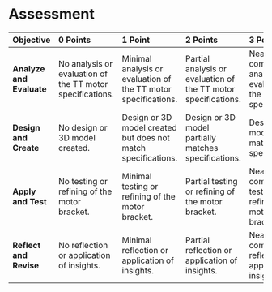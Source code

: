 # Assessment

| Objective                | 0 Points                                                  | 1 Point                                                      | 2 Points                                                     | 3 Points                                                     | 4 Points                                                     |
| :----------------------- | :-------------------------------------------------------- | :----------------------------------------------------------- | :----------------------------------------------------------- | :----------------------------------------------------------- | :----------------------------------------------------------- |
| **Analyze and Evaluate** | No analysis or evaluation of the TT motor specifications. | Minimal analysis or evaluation of the TT motor specifications. | Partial analysis or evaluation of the TT motor specifications. | Nearly complete analysis or evaluation of the TT motor specifications. | Complete and thorough analysis and evaluation of the TT motor specifications. |
| **Design and Create**    | No design or 3D model created.                            | Design or 3D model created but does not match specifications. | Design or 3D model partially matches specifications.         | Design or 3D model mostly matches specifications.            | Design and 3D model perfectly match specifications.          |
| **Apply and Test**       | No testing or refining of the motor bracket.              | Minimal testing or refining of the motor bracket.            | Partial testing or refining of the motor bracket.            | Nearly complete testing or refining of the motor bracket.    | Complete and thorough testing and refining of the motor bracket. |
| **Reflect and Revise**   | No reflection or application of insights.                 | Minimal reflection or application of insights.               | Partial reflection or application of insights.               | Nearly complete reflection or application of insights.       | Complete and thorough reflection and application of insights. |